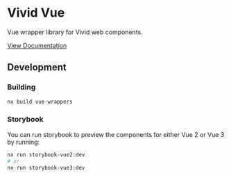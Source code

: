 # Vivid Vue

Vue wrapper library for Vivid web components.

[View Documentation](https://vivid.deno.dev/getting-started/vue/)

## Development

### Building

```sh
nx build vue-wrappers
```

### Storybook

You can run storybook to preview the components for either Vue 2 or Vue 3 by running:

```sh
nx run storybook-vue2:dev
# or
nx run storybook-vue3:dev
```
